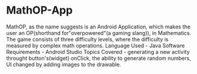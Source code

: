 # MathOP-App
MathOP, as the name suggests is an Android Application, which makes the user an OP(shorthand for"overpowered"(a gaming slang)), in Mathematics. The game consists of three difficulty levels, where the difficulty is measured by complex math operations. 
Language Used - Java
Software Requirements - Android Studio
Topics Covered - generating a new activity throught button's(widget) onClick, the ability to generate random numbers, UI changed by adding images to the drawable.

